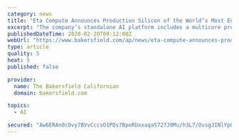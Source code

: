 ```yaml
---
category: news
title: "Eta Compute Announces Production Silicon of the World’s Most Energy-efficient Edge AI Processor"
excerpt: "The company’s standalone AI platform includes a multicore processor ... “It’s exciting to see innovative products for low power machine learning being launched at tinyML where experts from the industry, academia, start-ups and government labs share the innovations to drive the whole ecosystem forward,” said Pete Warden, Google ..."
publishedDateTime: 2020-02-20T09:12:00Z
webUrl: "https://www.bakersfield.com/ap/news/eta-compute-announces-production-silicon-of-the-world-s-most/article_a34ced13-bad1-5fec-a979-5c2f580ca750.html"
type: article
quality: 5
heat: 5
published: false

provider:
  name: The Bakersfield Californian
  domain: bakersfield.com

topics:
  - AI

secured: "Aw6ERAn0cOvy7BVvCccsO1PDs7BpoRUxxaqaS727J0Mu/h3L7/OvsgJINlYpQeEv9tYHxO6jXP7jfRUGLdEGAcv5F2uBQ5yVXg1rXSj+APh/ry6gWis5c6bt505DRMIKtrt3lEHtiAcKRG+WA1EU/ebYFcHyAgwoiBk+VqXi3bnFniUCl94Uqus+I45Vtqub3RDl9amS4n87ZlHIh5eHk7HmRBnrqjHDgu/x7+TBv5b/mDUD2+F4CrkXcp7WSuG6nOS3b0Sn1IjYO7zcVNmpXbD2OWuAGujsFb+oSTEXE2N1fwP/EVweRF7iyvobafHy;jiTMAJWTzSHmNwTacA3RiQ=="
---
```



